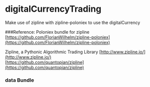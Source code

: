 # digitalCurrencyTrading
Make use of zipline with zipline-poloniex to use the digitalCurrency


###Reference:
Poloniex bundle for zipline  
[https://github.com/FlorianWilhelm/zipline-poloniex](https://github.com/FlorianWilhelm/zipline-poloniex)  

Zipline, a Pythonic Algorithmic Trading Library [http://www.zipline.io/](http://www.zipline.io/)  
[https://github.com/quantopian/zipline](https://github.com/quantopian/zipline)  

### data Bundle




